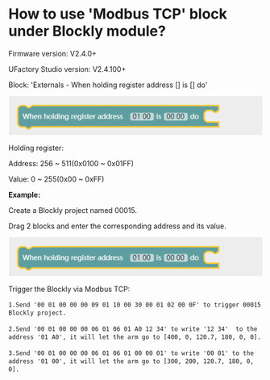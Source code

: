 # How to use 'Modbus TCP' block under Blockly module?
Firmware version: V2.4.0+

UFactory Studio version: V2.4.100+

Block: 'Externals - When holding register address [] is [] do'

![](asset/image.png)


Holding register:  

Address: 256 ~ 511(0x0100 ~ 0x01FF)

Value: 0 ~ 255(0x00 ~ 0xFF)

**Example:**

Create a Blockly project named 00015.

Drag 2 blocks and enter the corresponding address and its value.


![](asset/image.png)


Trigger the Blockly via Modbus TCP:

    1.Send '00 01 00 00 00 09 01 10 00 30 00 01 02 00 0F' to trigger 00015 Blockly project.

    2.Send '00 01 00 00 00 06 01 06 01 A0 12 34' to write '12 34'  to the address '01 A0', it will let the arm go to [400, 0, 120.7, 180, 0, 0].

    3.Send '00 01 00 00 00 06 01 06 01 00 00 01' to write '00 01' to the address '01 00', it will let the arm go to [300, 200, 120.7, 180, 0, 0].
